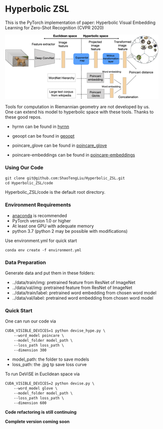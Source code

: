 # Hyperbolic ZSL
This is the PyTorch implementation of paper: Hyperbolic Visual Embedding Learning for Zero-Shot Recognition (CVPR 2020)



![framework](framework.png)



Tools for computation in Riemannian geometry are not developed by us. One can extend his model to hyperbolic space with these tools. Thanks to these good repos.

* hyrnn can be found in [hyrnn](https://github.com/ferrine/hyrnn)

* geoopt can be found in [geoopt](https://github.com/geoopt/geoopt)

* poincare_glove can be found in [poincare_glove](https://github.com/alex-tifrea/poincare_glove)

* poincare-embeddings can be found in [poincare-embeddings](https://github.com/facebookresearch/poincare-embeddings)

### Using Our Code
```
git clone git@github.com:ShaoTengLiu/Hyperbolic_ZSL.git
cd Hyperbolic_ZSL/code
```
Hyperbolic_ZSL/code is the default root directory.

### Environment Requirements
* [anaconda](https://www.anaconda.com/distribution/) is recommended
* PyTorch version 1.0 or higher
* At least one GPU with adequate memory
* python 3.7 (python 2 may be possible with modifications)

Use environment.yml for quick start

```
conda env create -f environment.yml
```


### Data Preparation
Generate data and put them in these folders:
* ../data/train/img: pretrained feature from ResNet of ImageNet
* ../data/val/img: pretrained feature from ResNet of ImageNet
* ../data/train/label: pretrained word embedding from chosen word model
* ../data/val/label: pretrained word embedding from chosen word model

### Quick Start
One can run our code via

```shell
CUDA_VISIBLE_DEVICES=1 python devise_hype.py \
    --word_model poincare \
    --model_folder model_path \
    --loss_path loss_path \
    --dimension 300
```

* model_path: the folder to save models
* loss_path: the .jpg tp save loss curve

To run DeViSE in Euclidean space via

```shell
CUDA_VISIBLE_DEVICES=2 python devise.py \
    --word_model glove \
    --model_folder model_path \
    --loss_path loss_path \
    --dimension 600
```

**Code refactoring is still continuing**

**Complete version coming soon**